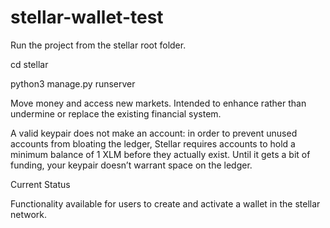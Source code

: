 # stellar-wallet-test
Run the project from the stellar root folder.

cd stellar

python3 manage.py runserver


Move money and access new markets.
Intended to enhance rather than undermine or replace the existing financial system.

A valid keypair does not make an account: in order to prevent unused accounts from bloating the ledger, Stellar requires accounts to hold a minimum balance of 1 XLM before they actually exist. Until it gets a bit of funding, your keypair doesn’t warrant space on the ledger.

Current Status

Functionality available for users to create and activate a wallet in the stellar network.
